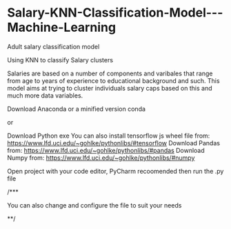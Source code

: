 # Salary-KNN-Classification-Model---Machine-Learning
Adult salary classification model

Using KNN to classify Salary clusters

Salaries are based on a number of components and varibales that range from age to years of experience to educational background and such. This model aims at trying to cluster individuals salary caps based on this and much more data variables.

Download Anaconda or a minified version conda

or

Download Python exe You can also install tensorflow js wheel file from: https://www.lfd.uci.edu/~gohlke/pythonlibs/#tensorflow Download Pandas from: https://www.lfd.uci.edu/~gohlke/pythonlibs/#pandas Download Numpy from: https://www.lfd.uci.edu/~gohlke/pythonlibs/#numpy

Open project with your code editor, PyCharm recoomended then run the .py file

/*** 

You can also change and configure the file to suit your needs

**/
